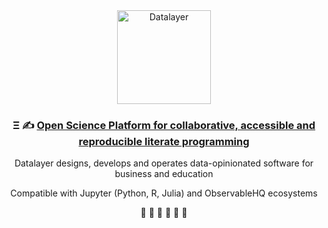 <div align="center">
  <img
      alt="Datalayer"
      src="https://assets.datalayer.design/datalayer-25.svg"
      width="150"
    />
</div>

<h3 align="center">
  Ξ ✍️ <a href="https://datalayer.io">Open Science Platform for collaborative, accessible and reproducible literate programming</a>
</h3>

<p align="center">
  Datalayer designs, develops and operates data-opinionated software for business and education
</p>

<p align="center">
  Compatible with Jupyter (Python, R, Julia) and ObservableHQ ecosystems
</p>

<p align="center">
  🧬 🧪 🔬 📐 🔭 📡
</p>
